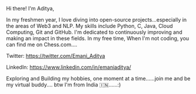 Hi there! I'm Aditya, 

In my freshmen year, I love diving into open-source projects...especially in the areas of Web3 and NLP. My skills include Python, C, Java, Cloud Computing, Git and GitHub. I'm dedicated to continuously improving and making an impact in these fields. In my free time, When I'm not coding, you can find me on Chess.com....

Twitter: https://twitter.com/Emani_Aditya

LinkedIn: https://www.linkedin.com/in/emaniaditya/

Exploring and Building my hobbies, one moment at a time......join me and be my virtual buddy....
btw I'm from India 🇮🇳......:) 
